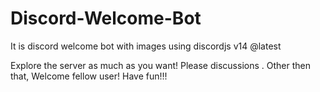 # Discord-Welcome-Bot
It is discord welcome bot with images using discordjs v14 @latest 

Explore the server as much as you want! Please discussions  . Other then that, Welcome fellow user! Have fun!!!
